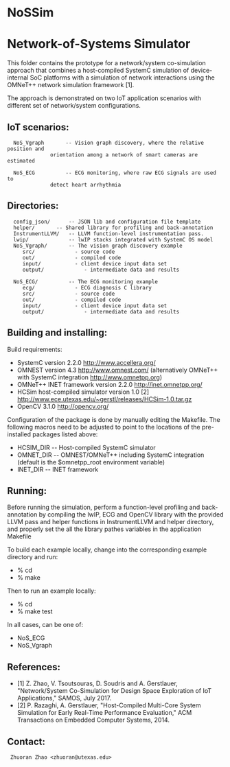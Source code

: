 # NoSSim
Network-of-Systems Simulator
============================

This folder contains the prototype for a network/system co-simulation approach
that combines a host-compiled SystemC simulation of device-internal SoC 
platforms with a simulation of network interactions using the OMNeT++ network 
simulation framework [1]. 

The approach is demonstrated on two IoT application scenarios with different set of 
network/system configurations. 


IoT scenarios:
------------------
```
  NoS_Vgraph       -- Vision graph discovery, where the relative position and 
		      orientation among a network of smart cameras are estimated
		      
  NoS_ECG          -- ECG monitoring, where raw ECG signals are used to 
		      detect heart arrhythmia
```

Directories:
------------
```
  config_json/      -- JSON lib and configuration file template
  helper/	    -- Shared library for profiling and back-annotation
  InstrumentLLVM/   -- LLVM function-level instrumentation pass.
  lwip/             -- lwIP stacks integrated with SystemC OS model
  NoS_Vgraph/       -- The vision graph discovery example
     src/             - source code
     out/             - compiled code
     input/           - client device input data set
     output/             - intermediate data and results

  NoS_ECG/          -- The ECG monitoring example
     ecg/     	      - ECG diagnosis C library
     src/             - source code
     out/             - compiled code
     input/           - client device input data set
     output/             - intermediate data and results
```

Building and installing:
------------------------
Build requirements:
  - SystemC version 2.2.0 http://www.accellera.org/
  - OMNEST version 4.3  http://www.omnest.com/
    (alternatively OMNeT++ with SystemC integration http://www.omnetpp.org)
  - OMNeT++ INET framework version 2.2.0 http://inet.omnetpp.org/  
  - HCSim host-compiled simulator version 1.0 [2]
    http://www.ece.utexas.edu/~gerstl/releases/HCSim-1.0.tar.gz
  - OpenCV 3.1.0 http://opencv.org/

Configuration of the package is done by manually editing the Makefile. The
following macros need to be adjusted to point to the locations of the
pre-installed packages listed above:
  - HCSIM_DIR -- Host-compiled SystemC simulator
  - OMNET_DIR -- OMNEST/OMNeT++ including SystemC integration
               (default is the $omnetpp_root environment variable)
  - INET_DIR  -- INET framework


Running:
--------
Before running the simulation, perform a function-level profiling and back-annotation 
by compiling the lwIP, ECG and OpenCV library with the provided LLVM pass and 
helper functions in InstrumentLLVM and helper directory, and properly set the 
all the library pathes variables in the application Makefile 


To build each example locally, change into the corresponding example
directory and run:
  - % cd <example>
  - % make 

Then to run an example locally:
  - % cd <example>
  - % make test


In all cases, <example> can be one of:
  - NoS_ECG
  - NoS_Vgraph


References:
-----------
- [1] Z. Zhao, V. Tsoutsouras, D. Soudris and A. Gerstlauer, "Network/System 
    Co-Simulation for Design Space Exploration of IoT Applications," SAMOS, July 2017.
- [2] P. Razaghi, A. Gerstlauer, "Host-Compiled Multi-Core System Simulation
    for Early Real-Time Performance Evaluation," ACM Transactions on Embedded
    Computer Systems, 2014.


Contact: 
--------
     Zhuoran Zhao <zhuoran@utexas.edu>


